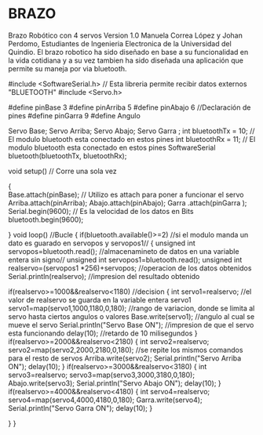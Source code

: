 # BRAZO
Brazo Robótico con 4 servos
Version 1.0
Manuela Correa López y Johan Perdomo, Estudiantes de Ingenieria Electronica de la Universidad del Quindio. 
El brazo robotico ha sido diseñado en base a su funcionalidad en la vida cotidiana y a su vez tambien ha sido 
diseñada una aplicación que permite su maneja por via bluetooth.

#include <SoftwareSerial.h>     // Esta libreria permite recibir datos externos "BLUETOOTH"
#include <Servo.h>

#define pinBase 3
#define pinArriba 5
#define pinAbajo 6        //Declaración de pines 
#define pinGarra 9
#define Angulo 

Servo Base;
Servo Arriba;
Servo Abajo;
Servo Garra ;
int bluetoothTx = 10; // El modulo bluetooth esta conectado en estos pines
int bluetoothRx = 11; // El modulo bluetooth esta conectado en estos pines
SoftwareSerial bluetooth(bluetoothTx, bluetoothRx);


void setup()                  // Corre una sola vez         

{      
Base.attach(pinBase);         // Utilizo es attach para poner a funcionar el servo
Arriba.attach(pinArriba);
Abajo.attach(pinAbajo);
Garra .attach(pinGarra );
Serial.begin(9600);           // Es la velocidad de los datos en Bits 
bluetooth.begin(9600);

}
void loop() //Bucle 
{
 if(bluetooth.available()>=2)  //si el modulo manda un dato es guarado en servopos y servopos1//
 {
    unsigned int servopos=bluetooth.read(); //almacenamineto de datos en una variable entera sin signo//
    unsigned int servopos1=bluetooth.read();
    unsigned int realservo=(servopos1 *256)+servopos; //operacion de los datos obtenidos
    Serial.println(realservo);              //impresion del resultado obtenido

  if(realservo>=1000&&realservo<1180) //decision
   {
    int servo1=realservo;  //el valor de realservo se guarda en la variable entera servo1
    servo1=map(servo1,1000,1180,0,180); //rango de variacion, donde se limita al servo hasta ciertos angulos o valores
    Base.write(servo1);          //angulo al cual se mueve el servo 
    Serial.println("Servo Base ON"); //impresion de que el servo esta funcionando 
    delay(10);                   //retardo de 10 milisegundos
   }
  if(realservo>=2000&&realservo<2180)
   {
    int servo2=realservo;
    servo2=map(servo2,2000,2180,0,180); //se repite los mismos comandos para el resto de servos 
    Arriba.write(servo2);
    Serial.println("Servo Arriba ON");
    delay(10);
   }
   if(realservo>=3000&&realservo<3180)
   {
    int servo3=realservo;
    servo3=map(servo3,3000,3180,0,180);
    Abajo.write(servo3);
    Serial.println("Servo Abajo ON");
    delay(10);
   }
   if(realservo>=4000&&realservo<4180)
   {
    int servo4=realservo;
    servo4=map(servo4,4000,4180,0,180);
    Garra.write(servo4);
    Serial.println("Servo Garra ON");
    delay(10);
   }
  
  }
}











